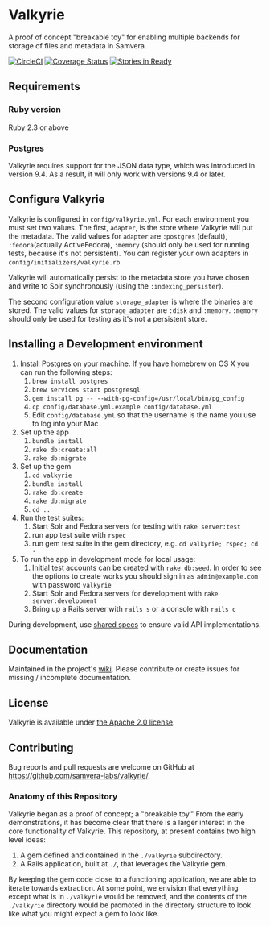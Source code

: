 # Valkyrie

A proof of concept "breakable toy" for enabling multiple backends for storage of
  files and metadata in Samvera.

[![CircleCI](https://circleci.com/gh/samvera-labs/valkyrie.svg?style=svg)](https://circleci.com/gh/samvera-labs/valkyrie)
[![Coverage Status](https://coveralls.io/repos/github/samvera-labs/valkyrie/badge.svg?branch=master)](https://coveralls.io/github/samvera-labs/valkyrie?branch=master)
[![Stories in Ready](https://badge.waffle.io/samvera-labs/valkyrie.png?label=ready&title=Ready)](https://waffle.io/samvera-labs/valkyrie)

## Requirements

### Ruby version
Ruby 2.3 or above

### Postgres

Valkyrie requires support for the JSON data type, which was introduced in version 9.4. As a result,
it will only work with versions 9.4 or later.

## Configure Valkyrie

Valkyrie is configured in `config/valkyrie.yml`.  For each environment you must set
two values.  The first, `adapter`, is the store where Valkyrie will put the metadata.
The valid values for `adapter` are `:postgres` (default), `:fedora`(actually ActiveFedora),
`:memory` (should only be used for running tests, because it's not persistent).
You can register your own adapters in `config/initializers/valkyrie.rb`.

Valkyrie will automatically persist to the metadata store you have chosen and write
to Solr synchronously (using the `:indexing_persister`).

The second configuration value `storage_adapter` is where the binaries are stored.
The valid values for `storage_adapter` are `:disk` and `:memory`. `:memory` should
only be used for testing as it's not a persistent store.


## Installing a Development environment

1. Install Postgres on your machine.  If you have homebrew on OS X you can run the following steps:
   1. `brew install postgres`
   1. `brew services start postgresql`
   1. `gem install pg -- --with-pg-config=/usr/local/bin/pg_config`
   1. `cp config/database.yml.example config/database.yml`
   1.  Edit `config/database.yml` so that the username is the name you use to log into your Mac
1. Set up the app
   1. `bundle install`
   1. `rake db:create:all`
   1. `rake db:migrate`
1. Set up the gem
   1. `cd valkyrie`
   1. `bundle install`
   1. `rake db:create`
   1. `rake db:migrate`
   1. `cd ..`
1. Run the test suites:
   1. Start Solr and Fedora servers for testing with `rake server:test`
   1. run app test suite with `rspec`
   1. run gem test suite in the gem directory, e.g. `cd valkyrie; rspec; cd -`
1. To run the app in development mode for local usage:
   1. Initial test accounts can be created with `rake db:seed`. In order to see the options
      to create works you should sign in as `admin@example.com` with password `valkyrie`
   1. Start Solr and Fedora servers for development with `rake server:development`
   1. Bring up a Rails server with `rails s` or a console with `rails c`


During development, use [shared specs](https://github.com/samvera-labs/valkyrie/wiki/Shared-Specs) to ensure valid API implementations.

## Documentation

Maintained in the project's [wiki](https://github.com/samvera-labs/valkyrie/wiki). Please contribute or create issues for missing / incomplete documentation.

## License

Valkyrie is available under [the Apache 2.0 license](LICENSE).


## Contributing

Bug reports and pull requests are welcome on GitHub at https://github.com/samvera-labs/valkyrie/.

### Anatomy of this Repository

Valkyrie began as a proof of concept; a "breakable toy." From the early demonstrations, it has become clear that there is a larger interest in the core functionality of Valkyrie. This repository, at present contains two high level ideas:

1. A gem defined and contained in the `./valkyrie` subdirectory.
1. A Rails application, built at `./`, that leverages the Valkyrie gem.

By keeping the gem code close to a functioning application, we are able to iterate towards extraction. At some point, we envision that everything except what is in `./valkyrie` would be removed, and the contents of the `./valkyrie` directory would be promoted in the directory structure to look like what you might expect a gem to look like.
